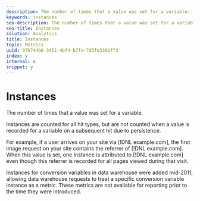 ```yaml
---
description: The number of times that a value was set for a variable.
keywords: instances
seo-description: The number of times that a value was set for a variable.
seo-title: Instances
solution: Analytics
title: Instances
topic: Metrics
uuid: 97b744b8-3451-4bf4-b7fa-7d5fe3381ff3
index: y
internal: n
snippet: y
---
```


# Instances

The number of times that a value was set for a variable.

Instances are counted for all hit types, but are not counted when a value is recorded for a variable on a subsequent hit due to persistence.

For example, if a user arrives on your site via [!DNL example.com], the first image request on your site contains the referrer of [!DNL example.com]. When this value is set, one Instance is attributed to [!DNL example.com] even though this referrer is recorded for all pages viewed during that visit.

Instances for conversion variables in data warehouse were added mid-2011, allowing data warehouse requests to treat a specific conversion variable instance as a metric. These metrics are not available for reporting prior to the time they were introduced. 
